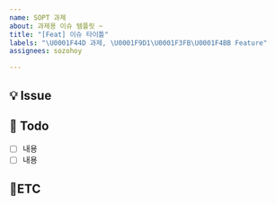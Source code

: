 ```yaml
---
name: SOPT 과제
about: 과제용 이슈 템플릿 ~
title: "[Feat] 이슈 타이틀"
labels: "\U0001F44D 과제, \U0001F9D1\U0001F3FB‍\U0001F4BB Feature"
assignees: sozohoy

---
```


## 💡 Issue
<!-- 이슈 SUMMARY를 적어주시면 됩니다 :]
  -->

## 📝 Todo
- [ ] 내용
- [ ] 내용

## 🐜ETC
<!-- 기타  reference나 관련 내용들
  적어주시면 됩니다 :] -->
